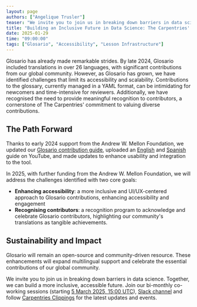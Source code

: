 ```yaml
---
layout: page
authors: ["Angelique Trusler"]
teaser: "We invite you to join us in breaking down barriers in data science. Together, we can build a more inclusive, accessible future."
title: "Building an Inclusive Future in Data Science: The Carpentries' 2025 Glosario Expansion"
date: 2025-01-29
time: "09:00:00"
tags: ["Glosario", "Accessibility", "Lesson Infrastructure"]
---
```


Glosario has already made remarkable strides. By late 2024, Glosario included translations in over 26 languages, with significant contributions from our global community. However, as Glosario has grown, we have identified challenges that limit its accessibility and scalability. Contributions to the glossary, currently managed in a YAML format, can be intimidating for newcomers and time-intensive for reviewers. Additionally, we have recognised the need to provide meaningful recognition to contributors, a cornerstone of The Carpentries' commitment to valuing diverse contributions.

## The Path Forward
Thanks to early 2024 support from the Andrew W. Mellon Foundation, we updated our [Glosario contribution guide](https://docs.google.com/document/d/18oxYd6D9heESqw2gw9cbtxiCfkb4wlxazERFBIDCoeM/edit?tab=t.0#heading=h.wsi1psxc3n64), uploaded an [English](https://www.youtube.com/watch?v=ew1eb1ug-Q8) and [Spanish](https://www.youtube.com/watch?v=f9K5wYq0dQM&t=17s) guide on YouTube, and made updates to enhance usability and integration to the tool. 

In 2025, with further funding from the Andrew W. Mellon Foundation, we will address the challenges identified with two core goals:

- **Enhancing accessibility**: a more inclusive and UI/UX-centered approach to Glosario contributions, enhancing accessibility and engagement
- **Recognising contributors**: a recognition program to acknowledge and celebrate Glosario contributors, highlighting our community's translations as tangible achievements.

## Sustainability and Impact
Glosario will remain an open-source and community-driven resource. These enhancements will expand multilingual support and celebrate the essential contributions of our global community.

We invite you to join us in breaking down barriers in data science. Together, we can build a more inclusive, accessible future. Join our bi-monthly co-working sessions (starting [5 March 2025, 15:00 UTC](https://calendar.google.com/calendar/event?action=TEMPLATE&tmeid=NXQycGFmYm8yOGh1czduNWM4cmU1dmw0cWRfMjAyNTAzMDVUMTUwMDAwWiBhbmdlbGlxdWVAY2FycGVudHJpZXMub3Jn&tmsrc=angelique%40carpentries.org)), [Slack channel](https://carpentries.slack.com/archives/C01G4HYGAQ6) and follow [Carpentries Clippings](https://carpentries.org/about-us/newsletter/) for the latest updates and events. 
